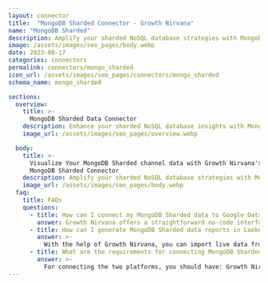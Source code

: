 ```yaml
---
layout: connector
title:  "MongoDB Sharded Connector - Growth Nirvana"
name: "MongoDB Sharded"
description: Amplify your sharded NoSQL database strategies with MongoDB Sharded insights integrated into Looker Studio.
image: /assets/images/seo_pages/body.webp
date: 2023-08-17
categories: connectors
permalink: connectors/mongo_sharded
icon_url: /assets/images/seo_pages/connectors/mongo_sharded
schema_name: mongo_sharded

sections:
  overview:
    title: >-
      MongoDB Sharded Data Connector
    description: Enhance your sharded NoSQL database insights with MongoDB Sharded integration. Seamlessly merge sharded MongoDB database data with Looker Studio's analytical capabilities, unlocking insights that shape database performance, optimization strategies, and operational excellence.
    image_url: /assets/images/seo_pages/overview.webp

  body:
    title: >-
      Visualize Your MongoDB Sharded channel data with Growth Nirvana's
      MongoDB Sharded Connector
    description: Amplify your sharded NoSQL database strategies with MongoDB Sharded insights integrated into Looker Studio.
    image_url: /assets/images/seo_pages/body.webp
  faq:
    title: FAQs
    questions:
      - title: How can I connect my MongoDB Sharded data to Google Data Studio/Looker Studio?
        answer: Growth Nirvana offers a straightforward no-code interface to connect to MongoDB Sharded data sources.
      - title: How can I generate MongoDB Sharded data reports in Looker Studio?
        answer: >-
          With the help of Growth Nirvana, you can import live data from MongoDB Sharded into Looker Studio. These data can be viewed in charts, tables, and dashboards to generate branded reports that can be shared instantly.
      - title: What are the requirements for connecting MongoDB Sharded and Looker Studio?
        answer: >-
          For connecting the two platforms, you should have: Growth Nirvana Account and MongoDB Sharded Ads Account
---
```

